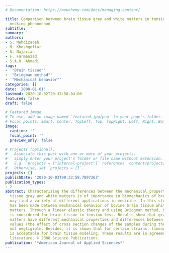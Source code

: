 ```yaml
---
# Documentation: https://wowchemy.com/docs/managing-content/

title: Comparison between brain tissue gray and white matters in tension including
  necking phenomenon
subtitle: ''
summary: ''
authors:
- S. Mehdizadeh
- M. Khoshgoftar
- S. Najarian
- F. Farmanzad
- S.A.H. Ahmadi
tags:
- '"Brain tissue"'
- '"Bridgman method"'
- '"Mechanical behavior"'
categories: []
date: '2008-01-01'
lastmod: 2020-10-02T20:32:58-04:00
featured: false
draft: false

# Featured image
# To use, add an image named `featured.jpg/png` to your page's folder.
# Focal points: Smart, Center, TopLeft, Top, TopRight, Left, Right, BottomLeft, Bottom, BottomRight.
image:
  caption: ''
  focal_point: ''
  preview_only: false

# Projects (optional).
#   Associate this post with one or more of your projects.
#   Simply enter your project's folder or file name without extension.
#   E.g. `projects = ["internal-project"]` references `content/project/deep-learning/index.md`.
#   Otherwise, set `projects = []`.
projects: []
publishDate: '2020-10-03T00:32:58.789736Z'
publication_types:
- 2
abstract: Characterizing the differences between the mechanical properties of brain
  tissue gray and white matters is of importance in biomechanics of brain tissue and
  may find a variety of different applications in medicine. In this study, a comparison
  has been made between mechanical behavior of bovine brain tissue white and gray
  matters. Through a linear elastic theory and using Bridgman method, necking phenomenon
  is considered for brain tissue in tension test. Results show that gray and white
  matters have different mechanical properties and differences between true and nominal
  values (the effect of cross section changes of the samples during the test) are
  not negligible. Besides, it is shown that for certain strains, linear elastic theory
  is acceptable for brain tissue modeling. These results are in agreement with the
  literature. © 2008 Science Publications.
publication: '*American Journal of Applied Sciences*'
---
```


